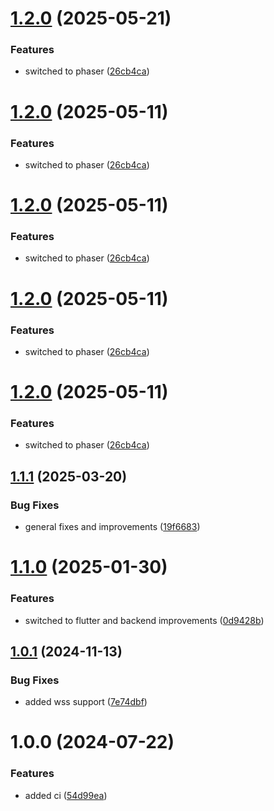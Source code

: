 # [1.2.0](https://github.com/RA341/multipacman/compare/v1.1.1...v1.2.0) (2025-05-21)


### Features

* switched to phaser ([26cb4ca](https://github.com/RA341/multipacman/commit/26cb4ca5c8db0b46fc6e7844e7277f05b520db05))

# [1.2.0](https://github.com/RA341/multipacman/compare/v1.1.1...v1.2.0) (2025-05-11)


### Features

* switched to phaser ([26cb4ca](https://github.com/RA341/multipacman/commit/26cb4ca5c8db0b46fc6e7844e7277f05b520db05))

# [1.2.0](https://github.com/RA341/multipacman/compare/v1.1.1...v1.2.0) (2025-05-11)


### Features

* switched to phaser ([26cb4ca](https://github.com/RA341/multipacman/commit/26cb4ca5c8db0b46fc6e7844e7277f05b520db05))

# [1.2.0](https://github.com/RA341/multipacman/compare/v1.1.1...v1.2.0) (2025-05-11)


### Features

* switched to phaser ([26cb4ca](https://github.com/RA341/multipacman/commit/26cb4ca5c8db0b46fc6e7844e7277f05b520db05))

# [1.2.0](https://github.com/RA341/multipacman/compare/v1.1.1...v1.2.0) (2025-05-11)


### Features

* switched to phaser ([26cb4ca](https://github.com/RA341/multipacman/commit/26cb4ca5c8db0b46fc6e7844e7277f05b520db05))

## [1.1.1](https://github.com/RA341/multipacman/compare/v1.1.0...v1.1.1) (2025-03-20)


### Bug Fixes

* general fixes and improvements ([19f6683](https://github.com/RA341/multipacman/commit/19f6683038202c77edb3cb7716bf58e2e6428b8d))

# [1.1.0](https://github.com/RA341/multipacman/compare/v1.0.1...v1.1.0) (2025-01-30)


### Features

* switched to flutter and backend improvements ([0d9428b](https://github.com/RA341/multipacman/commit/0d9428bb24022d859889ca6631f79da2d915a5fb))

## [1.0.1](https://github.com/RA341/multipacman/compare/v1.0.0...v1.0.1) (2024-11-13)


### Bug Fixes

* added wss support ([7e74dbf](https://github.com/RA341/multipacman/commit/7e74dbfca1406dca3842cb3967db6c30b79e74a5))

# 1.0.0 (2024-07-22)


### Features

* added ci ([54d99ea](https://github.com/RA341/multipacman/commit/54d99ea07d310edc9f7f74a93fb488ddfd1e3568))
